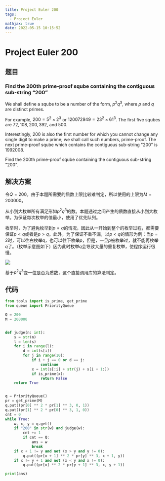```yaml
---
title: Project Euler 200
tags:
  - Project Euler
mathjax: true
date: 2022-05-15 10:15:52
---
```


<escape><!-- more --></escape>

# Project Euler 200

## 题目

### Find the 200th prime-proof sqube containing the contiguous sub-string “200”

We shall define a sqube to be a number of the form, $p^2q^3$, where $p$ and $q$ are distinct primes.

For example, $200 = 5^2\times 2^3$ or $120072949 = 23^2\times 61^3$.
The first five squbes are $72, 108, 200, 392$, and $500$.

Interestingly, $200$ is also the first number for which you cannot change any single digit to make a prime; we shall call such numbers, prime-proof. The next prime-proof sqube which contains the contiguous sub-string "$200$" is $1992008$.

Find the $200\mathrm{th}$ prime-proof sqube containing the contiguous sub-string "$200$".

## 解决方案

令$Q=200$。由于本题所需要的质数上限比较难判定，所以使用的上限为$M=200000$。

从小到大枚举所有满足形如$p^2q^3$的数。本题通过之间产生的质数直接从小到大枚举。为保证每次枚举的值最小，使用了优先队列。

枚举时，为了避免枚举到$p=q$的情况，因此从一开始到整个的枚举过程，都需要保证$p< q$或者是$p>q$。此外，为了保证不重不漏，以$p< q$的情形为例：当$p=2$时，可以往右枚举$q$，也可以往下枚举$p$，但是，一旦$p$被枚举过，就不能再枚举$q$了。（枚举示意图如下）因为此时枚举$q$会导致大量的重复枚举，使程序运行很慢。

![](../images/p200-1.png)

基于$p^2q^3$变一位是否为质数，这个直接调用库的算法判定。

## 代码

```py
from tools import is_prime, get_prime
from queue import PriorityQueue

Q = 200
M = 200000


def judge(n: int):
    s = str(n)
    l = len(s)
    for i in range(l):
        d = int(s[i])
        for j in range(10):
            if i + j == 0 or d == j:
                continue
            x = int(s[:i] + str(j) + s[i + 1:])
            if is_prime(x):
                return False
    return True


q = PriorityQueue()
pr = get_prime(M)
q.put((pr[0] ** 2 * pr[1] ** 3, 0, 1))
q.put((pr[1] ** 2 * pr[0] ** 3, 1, 0))
cnt = 0
while True:
    w, x, y = q.get()
    if "200" in str(w) and judge(w):
        cnt += 1
        if cnt == Q:
            ans = w
            break
    if x + 1 != y and not (x > y and y != 0):
        q.put((pr[x + 1] ** 2 * pr[y] ** 3, x + 1, y))
    if x != y + 1 and not (x < y and x != 0):
        q.put((pr[x] ** 2 * pr[y + 1] ** 3, x, y + 1))

print(ans)

```
